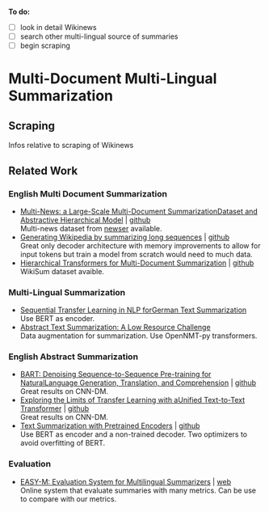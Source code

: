 **To do:**
- [ ] look in detail Wikinews
- [ ] search other multi-lingual source of summaries
- [ ] begin scraping

# Multi-Document Multi-Lingual Summarization

## Scraping

Infos relative to scraping of Wikinews

## Related Work

### English Multi Document Summarization

* [Multi-News: a Large-Scale Multi-Document SummarizationDataset and Abstractive Hierarchical Model](https://arxiv.org/pdf/1906.01749.pdf) | [github](https://github.com/Alex-Fabbri/Multi-News)\
Multi-news dataset from [newser](https://www.newser.com/) available.
* [Generating Wikipedia by summarizing long sequences](https://arxiv.org/pdf/1801.10198.pdf) | [github](https://github.com/tensorflow/tensor2tensor/tree/5acf4a44cc2cbe91cd788734075376af0f8dd3f4/tensor2tensor/data_generators/wikisum)\
Great only decoder architecture with memory improvements to allow for input tokens but train a model from scratch would need to much data.
* [Hierarchical Transformers for Multi-Document Summarization](https://arxiv.org/pdf/1905.13164.pdf) | [github](https://github.com/nlpyang/hiersumm)\
WikiSum dataset avaible.

### Multi-Lingual Summarization

* [Sequential Transfer Learning in NLP forGerman Text Summarization](http://ceur-ws.org/Vol-2458/paper8.pdf)\
Use BERT as encoder.
* [Abstract Text Summarization: A Low Resource Challenge](https://www.aclweb.org/anthology/D19-1616.pdf)\
Data augmentation for summarization. Use OpenNMT-py transformers.

### English Abstract Summarization

* [BART: Denoising Sequence-to-Sequence Pre-training for NaturalLanguage Generation, Translation, and Comprehension](https://arxiv.org/pdf/1910.13461.pdf) | [github](https://github.com/pytorch/fairseq/blob/master/examples/bart/README.summarization.md)\
Great results on CNN-DM.
* [Exploring the Limits of Transfer Learning with aUnified Text-to-Text Transformer](https://arxiv.org/pdf/1910.10683.pdf) | [github](https://github.com/google-research/text-to-text-transfer-transformer)\
Great results on CNN-DM.
* [Text Summarization with Pretrained Encoders](https://arxiv.org/pdf/1908.08345.pdf) | [github](https://github.com/nlpyang/PreSumm)\
Use BERT as encoder and a non-trained decoder. Two optimizers to avoid overfitting of BERT.

### Evaluation

* [EASY-M: Evaluation System for Multilingual Summarizers](https://www.aclweb.org/anthology/W19-89.pdf#page=63) | [web](https://summaryevaluation.azurewebsites.net/home)\
Online system that evaluate summaries with many metrics. Can be use to compare with our metrics.
